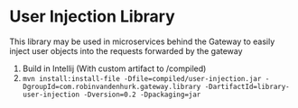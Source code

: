# User Injection Library
This library may be used in microservices behind the Gateway to easily inject user objects into the requests forwarded by the gateway

1. Build in Intellij (With custom artifact to /compiled)
2. `mvn install:install-file -Dfile=compiled/user-injection.jar -DgroupId=com.robinvandenhurk.gateway.library -DartifactId=library-user-injection -Dversion=0.2 -Dpackaging=jar`